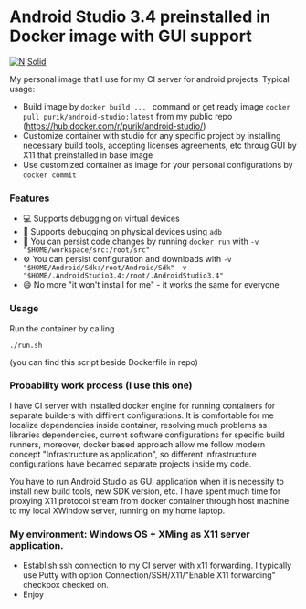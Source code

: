 # Android Studio 3.4 preinstalled in Docker image with GUI support

[![N|Solid](https://www.docker.com/sites/default/files/vertical_large.png)](https://hub.docker.com/r/purik/android-studio/)

My personal image that I use for my CI server for android projects. 
Typical usage:
  - Build image by  ```docker build ... ``` command or get ready image ```docker pull purik/android-studio:latest``` from my public repo (https://hub.docker.com/r/purik/android-studio/)
  - Customize container with studio for any specific project by installing necessary build tools, accepting licenses agreements, etc  throug GUI by X11 that preinstalled in base image
  - Use customized container as image for your personal configurations by ```docker commit```

### Features

- :computer: Supports debugging on virtual devices
- :iphone: Supports debugging on physical devices using `adb`
- :floppy_disk: You can persist code changes by running `docker run` with `-v "$HOME/workspace/src:/root/src"`
- :gear: You can persist configuration and downloads with `-v "$HOME/Android/Sdk:/root/Android/Sdk" -v "$HOME/.AndroidStudio3.4:/root/.AndroidStudio3.4"`
- :smile: No more "it won't install for me" - it works the same for everyone

### Usage
Run the container by calling 

```
./run.sh
``` 

(you can find this script beside Dockerfile in repo)

### Probability work process (I use this one)
I have CI server with installed docker engine for running containers for separate builders with diffirent configurations. It is comfortable for me localize dependencies inside container, resolving much problems as libraries dependencies, current software configurations for specific build runners, moreover, docker based approach allow me follow modern concept "Infrastructure as application", so different infrastructure configurations have becamed separate projects inside my code. 
  
You have to run Android Studio as GUI application when it is necessity to install new build tools, new SDK version, etc. I have spent much time for proxying X11 protocol stream from docker container through host machine to my local XWindow server, running on my home laptop. 

### My environment: Windows OS + XMing as X11 server application. 
- Establish ssh connection to my CI server with x11 forwarding. I typically use Putty with option Connection/SSH/X11/"Enable X11 forwarding" checkbox checked on.
- Enjoy 
